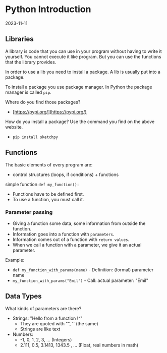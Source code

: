 # Python Introduction
2023-11-11

## Libraries
A library is code that you can use in your program without having to write it
yourself. You cannot execute it like program. But you can use the functions
that the library provides.

In order to use a lib you need to install a package. A lib is usually
put into a package.

To install a package you use package manager. In Python the package manager
is called `pip`.

Where do you find those packages?
- [https://pypi.org/](https://pypi.org/)

How do you install a package?
Use the command you find on the above website.
- `pip install sketchpy`

## Functions

The basic elements of every program are:
- control structures (loops, if conditions) + functions

simple function
`def my_function():`

- Functions have to be defined first.
- To use a function, you must call it.

### Parameter passing
- Giving a function some data, some information from outside the function.
- Information goes into a function with `parameters`.
- Information comes out of a function with `return values`.
- When we call a function with a parameter, we give it an actual parameter.

Example:
- `def my_function_with_params(name)` - Definition: (formal) parameter name
- `my_function_with_params("Emil")` - Call: actual parameter: "Emil"

## Data Types
What kinds of parameters are there?
- Strings: "Hello from a function !^"
  - They are quoted with "", '' (the same)
  - Strings are like text
- Numbers:
  - -1, 0, 1, 2, 3, ... (Integers)
  - 2.111, 0.5, 3.1413, 1343.5  , ... (Float, real numbers in math)

